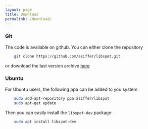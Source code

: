```yaml
---
layout: page
title: Download
permalink: /download/
---
```


### Git
The code is available on github. You can either clone the repository
```bash
	git clone https://github.com/asiffer/libspot.git
```
or download the last version archive <a href="https://github.com/asiffer/libspot/archive/master.zip">here</a>

### Ubuntu
For Ubuntu users, the following ppa can be added to you system:
```sh
	sudo add-apt-repository ppa:asiffer/libspot
	sudo apt-get update	
```
Then you can easily install the `libspot-dev` package 
```sh
	sudo apt install libspot-dev 
```
